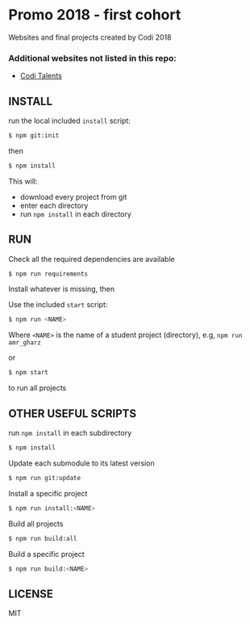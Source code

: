 # Promo 2018 - first cohort

Websites and final projects created by Codi 2018

### Additional websites not listed in this repo:

- [Codi Talents](http://coditalent.tk)

## INSTALL

run the local included `install` script:

```sh
$ npm git:init
```

then

```sh
$ npm install
```

This will:

- download every project from git
- enter each directory
- run `npm install` in each directory

## RUN

Check all the required dependencies are available

```sh
$ npm run requirements
```

Install whatever is missing, then

Use the included `start` script:

```sh
$ npm run <NAME>
```

Where `<NAME>` is the name of a student project (directory), e.g, `npm run amr_gharz`

or

```sh
$ npm start
```

to run all projects

## OTHER USEFUL SCRIPTS

run `npm install` in each subdirectory
```sh
$ npm install 
```

Update each submodule to its latest version
```sh
$ npm run git:update
```

Install a specific project
```sh
$ npm run install:<NAME>
```

Build all projects
```sh
$ npm run build:all
```

Build a specific project
```sh
$ npm run build:<NAME>
```

## LICENSE

MIT
